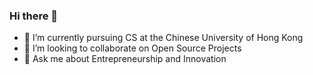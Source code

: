 ### Hi there 👋

- 🌱 I’m currently pursuing CS at the Chinese University of Hong Kong
- 👯 I’m looking to collaborate on Open Source Projects
- 💬 Ask me about Entrepreneurship and Innovation

<!--
**itsadityavarshney/itsadityavarshney** is a ✨ _special_ ✨ repository because its `README.md` (this file) appears on your GitHub profile.

Here are some ideas to get you started:

- 🔭 I’m currently working on ...
- 🌱 I’m currently learning ...
- 👯 I’m looking to collaborate on ...
- 🤔 I’m looking for help with ...
- 💬 Ask me about ...
- 📫 How to reach me: ...
- 😄 Pronouns: ...
- ⚡ Fun fact: ...
-->
